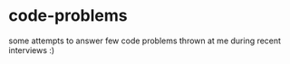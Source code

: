 # code-problems

some attempts to answer few code problems thrown at me during recent interviews :)
